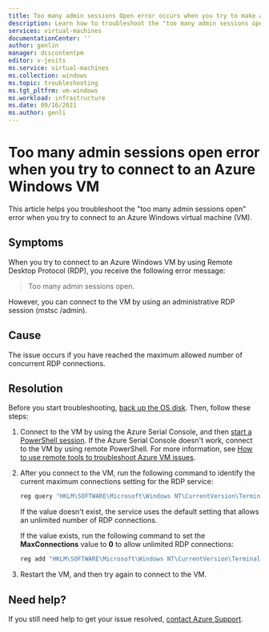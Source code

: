 ```yaml
---
title: Too many admin sessions Open error occurs when you try to make an RDP connection to Azure Windows VM.
description: Learn how to troubleshoot the "too many admin sessions open" error when you try to connect to an Azure VM.
services: virtual-machines
documentationCenter: ''
author: genlin
manager: dcscontentpm
editor: v-jesits
ms.service: virtual-machines
ms.collection: windows
ms.topic: troubleshooting
ms.tgt_pltfrm: vm-windows
ms.workload: infrastructure
ms.date: 09/16/2021
ms.author: genli
---
```


# Too many admin sessions open error when you try to connect to an Azure Windows VM

This article helps you troubleshoot the "too many admin sessions open" error when you try to connect to an Azure Windows virtual machine (VM).

## Symptoms

When you try to connect to an Azure Windows VM by using Remote Desktop Protocol (RDP), you receive the following error message:

   >Too many admin sessions open.

However, you can connect to the VM by using an administrative RDP session (mstsc /admin).

## Cause

The issue occurs if you have reached the maximum allowed number of concurrent RDP connections.

## Resolution

Before you start troubleshooting, [back up the OS disk](/azure/virtual-machines/windows/snapshot-copy-managed-disk). Then, follow these steps:

1. Connect to the VM by using the Azure Serial Console, and then [start a PowerShell session]( serial-console-windows.md#use-serial-console). If the Azure Serial Console doesn't work, connect to the VM by using remote PowerShell. For more information, see [How to use remote tools to troubleshoot Azure VM issues](remote-tools-troubleshoot-azure-vm-issues.md).

1. After you connect to the VM, run the following command to identify the current maximum connections setting for the RDP service:

    ```powershell
   reg query "HKLM\SOFTWARE\Microsoft\Windows NT\CurrentVersion\TerminalServerGateway\Config\Core" /v MaxConnections
    ```
    If the value doesn't exist, the service uses the default setting that allows an unlimited number of RDP connections.

    If the value exists, run the following command to set the **MaxConnections** value to **0** to allow unlimited RDP connections:

    ```powershell
    reg add "HKLM\SOFTWARE\Microsoft\Windows NT\CurrentVersion\TerminalServerGateway\Config\Core" /v MaxConnections /t REG_DWORD /d 0xffffffff /f 
    ```
1. Restart the VM, and then try again to connect to the VM.


## Need help?

If you still need help to get your issue resolved, [contact Azure Support](https://portal.azure.com/?#blade/Microsoft_Azure_Support/HelpAndSupportBlade).